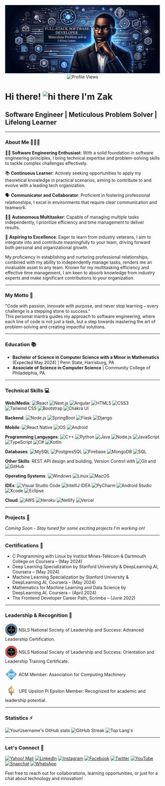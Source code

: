 <div align="center">
    <img src="images/banner.png" alt="Banner image"/> </br> 
    <img src="https://komarev.com/ghpvc/?username=levisstrauss&style=flat-square&color=blue" alt="Profile Views"/>
</div>

# Hi there! <img src="https://media.giphy.com/media/hvRJCLFzcasrR4ia7z/giphy.gif" width="30px" alt="hi there"/> I'm Zak
## Software Engineer | Meticulous Problem Solver | Lifelong Learner

---

### About Me 🙋🏽‍♂️ 

👨‍💻 **Software Engineering Enthusiast**: With a solid foundation in software engineering principles, I bring technical expertise and problem-solving skills to tackle complex challenges effectively.

📚 **Continuous Learner**: Actively seeking opportunities to apply my theoretical knowledge in practical scenarios, aiming to contribute to and evolve with a leading tech organization.

🗣 **Communicator and Collaborator**: Proficient in fostering professional relationships, I excel in environments that require clear communication and teamwork.

🤹‍♂️ **Autonomous Multitasker**: Capable of managing multiple tasks independently, I prioritize efficiency and time management to deliver results.

🌟 **Aspiring to Excellence**: Eager to learn from industry veterans, I aim to integrate into and contribute meaningfully to your team, driving forward both personal and organizational growth.

My proficiency in establishing and nurturing professional relationships, combined with my ability to independently manage tasks, renders me an invaluable asset to any team. Known for my multitasking efficiency and effective time management, I am keen to absorb knowledge from industry experts and make significant contributions to your organization.

---

### My Motto 🌟
"Code with passion, innovate with purpose, and never stop learning – every challenge is a stepping stone to success."
<br>This personal mantra guides my approach to software engineering, where each line of code is not just a task, but a step towards mastering the art of problem-solving and creating impactful solutions.

---

### Education 📚 
- **Bachelor of Science in Computer Science with a Minor in Mathematics** (Expected May 2024) | Penn State, Harrisburg, PA
- **Associate of Science in Computer Science** | Community College of Philadelphia, PA

---

### Technical Skills 💻 

**Web/Media**:
![React](https://img.shields.io/badge/-React-black?style=flat-square&logo=react) ![Next.js](https://img.shields.io/badge/-Next.js-black?style=flat-square&logo=next.js) ![Angular](https://img.shields.io/badge/-Angular-black?style=flat-square&logo=angular) ![HTML5](https://img.shields.io/badge/-HTML5-black?style=flat-square&logo=html5) ![CSS3](https://img.shields.io/badge/-CSS3-black?style=flat-square&logo=css3) ![Tailwind CSS](https://img.shields.io/badge/-Tailwind_CSS-black?style=flat-square&logo=tailwind-css) ![Bootstrap](https://img.shields.io/badge/-Bootstrap-black?style=flat-square&logo=bootstrap) ![Chakra UI](https://img.shields.io/badge/-Chakra_UI-black?style=flat-square&logo=chakra-ui)

**Backend**:
![Node.js](https://img.shields.io/badge/-Node.js-black?style=flat-square&logo=node.js) ![SpringBoot](https://img.shields.io/badge/-SpringBoot-black?style=flat-square&logo=spring) ![Flask](https://img.shields.io/badge/-Flask-black?style=flat-square&logo=flask) ![Django](https://img.shields.io/badge/-Django-black?style=flat-square&logo=django)

**Mobile**:
![React Native](https://img.shields.io/badge/-React_Native-black?style=flat-square&logo=react) ![iOS](https://img.shields.io/badge/-iOS-black?style=flat-square&logo=ios) ![Android](https://img.shields.io/badge/-Android-black?style=flat-square&logo=android)

**Programming Languages**:
![C++](https://img.shields.io/badge/-C++-black?style=flat-square&logo=c%2B%2B) ![Python](https://img.shields.io/badge/-Python-black?style=flat-square&logo=python) ![Java](https://img.shields.io/badge/-Java-black?style=flat-square&logo=java) ![Node.js](https://img.shields.io/badge/-Node.js-black?style=flat-square&logo=node.js) ![JavaScript](https://img.shields.io/badge/-JavaScript-black?style=flat-square&logo=javascript) ![TypeScript](https://img.shields.io/badge/-TypeScript-black?style=flat-square&logo=typescript) ![C#](https://img.shields.io/badge/-C%23-black?style=flat-square&logo=c-sharp) ![Kotlin](https://img.shields.io/badge/-Kotlin-black?style=flat-square&logo=kotlin)

**Databases**:
![MySQL](https://img.shields.io/badge/-MySQL-black?style=flat-square&logo=mysql) ![PostgresSQL](https://img.shields.io/badge/-PostgresSQL-black?style=flat-square&logo=postgresql) ![Firebase](https://img.shields.io/badge/-Firebase-black?style=flat-square&logo=firebase) ![MongoDB](https://img.shields.io/badge/-MongoDB-black?style=flat-square&logo=mongodb) ![SQL](https://img.shields.io/badge/-SQL-black?style=flat-square&logo=sql)

**Other Skills**:
REST API design and building, Version Control with ![Git](https://img.shields.io/badge/-Git-black?style=flat-square&logo=git) and ![GitHub](https://img.shields.io/badge/-GitHub-black?style=flat-square&logo=github)

**Operating Systems**:
![Windows](https://img.shields.io/badge/-Windows-black?style=flat-square&logo=windows) ![Linux](https://img.shields.io/badge/-Linux-black?style=flat-square&logo=linux) ![MacOS](https://img.shields.io/badge/-MacOS-black?style=flat-square&logo=macos)

**IDEs**:
![Visual Studio Code](https://img.shields.io/badge/-Visual_Studio_Code-black?style=flat-square&logo=visual-studio-code) ![IntelliJ IDEA](https://img.shields.io/badge/-IntelliJ_IDEA-black?style=flat-square&logo=intellij-idea) ![PyCharm](https://img.shields.io/badge/-PyCharm-black?style=flat-square&logo=pycharm) ![Android Studio](https://img.shields.io/badge/-Android_Studio-black?style=flat-square&logo=android-studio) ![Xcode](https://img.shields.io/badge/-Xcode-black?style=flat-square&logo=xcode) ![Eclipse](https://img.shields.io/badge/-Eclipse-black?style=flat-square&logo=eclipse)

**Cloud**:
![AWS](https://img.shields.io/badge/-AWS-black?style=flat-square&logo=amazon-aws) ![Heroku](https://img.shields.io/badge/-Heroku-black?style=flat-square&logo=heroku) ![Netlify](https://img.shields.io/badge/-Netlify-black?style=flat-square&logo=netlify) ![Vercel](https://img.shields.io/badge/-Vercel-black?style=flat-square&logo=vercel)

---

### Projects 🚀 

_Coming Soon - Stay tuned for some exciting projects I'm working on!_

---

### Certifications 🏅 
- C Programming with Linux by Institut Mines-Télécom & Dartmouth College on Coursera – (May 2024)
- Deep Learning Specialization by Stanford University & DeepLearning.AI, Coursera – (May 2024)
- Machine Learning Specialization by Stanford University & DeepLearning.AI, Coursera – (May 2024)
- Mathematics for Machine Learning and Data Science by DeepLearning.AI, Coursera – (April 2024)
- The Frontend Developer Career Path, Scrimba – (June 2022)

---

### Leadership & Recognition 🌟 

<p>
  <a href="https://app.nsls.org/web/public/social/share/badge/LSx1HasfHXVoDAgAQQN3bN" target="_blank"><img src="images/b2.png" width="40" height="40" alt="NSLS Advanced Leadership Certification" style="vertical-align: middle;" /></a>
  <span style="vertical-align: middle;"> NSLS National Society of Leadership and Success: Advanced Leadership Certification.</span>
</p>
<p>
  <a href="https://app.nsls.org/web/public/social/share/badge/Shk8vg89H8P8kYf2bmZfZK" target="_blank"><img src="images/b1.png" width="40" height="40" alt="NSLS Leadership Training Certificate" style="vertical-align: middle;" /></a>
  <span style="vertical-align: middle;"> NSLS National Society of Leadership and Success: Orientation and Leadership Training Certificate.</span>
</p>
<p>
  <a href="#" target="_blank"><img src="images/acm.png" width="40" height="40" alt="ACM Member" style="vertical-align: middle;" /></a>
  <span style="vertical-align: middle;"> ACM Member: Association for Computing Machinery</span>
</p>
<p>
  <a href="#" target="_blank"><img src="images/upe.png" width="40" height="40" alt="UPE Member" style="vertical-align: middle;" /></a>
  <span style="vertical-align: middle;"> UPE Upsilon Pi Epsilon Member: Recognized for academic and leadership potential.</span>
</p>

---

### Statistics ⚡️ 

![YourUsername's GitHub stats](https://github-readme-stats.vercel.app/api?username=levisstrauss&show_icons=true&theme=tokyonight)
![GitHub Streak](https://github-readme-streak-stats.herokuapp.com/?user=levisstrauss&theme=tokyonight) 
![Top Lang's](https://github-readme-stats.vercel.app/api/top-langs/?username=levisstrauss&layout=compact&theme=tokyonight)

---

### Let's Connect 🤝 

<div>
    <a href="mailto:levisstrauss11@yahoo.com" target="_blank"><img src="https://img.shields.io/badge/Yahoo!%20Mail-%234B0094.svg?&style=flat-square&logo=yahoo!-mail&logoColor=white" alt="Yahoo! Mail"></a>
    <a href="https://www.linkedin.com/in/codemon" target="_blank"><img src="https://img.shields.io/badge/LinkedIn-%230077B5.svg?&style=flat-square&logo=linkedin&logoColor=white" alt="LinkedIn"></a>
    <a href="https://www.instagram.com/" target="_blank"><img src="https://img.shields.io/badge/Instagram-%23E4405F.svg?&style=flat-square&logo=instagram&logoColor=white" alt="Instagram"></a>
    <a href="https://www.facebook.com/profile.php?id=61551357149107" target="_blank"><img src="https://img.shields.io/badge/Facebook-%231877F2.svg?&style=flat-square&logo=facebook&logoColor=white" alt="Facebook"></a>
    <a href="https://twitter.com/codemon91" target="_blank"><img src="https://img.shields.io/badge/Twitter-%231DA1F2.svg?&style=flat-square&logo=twitter&logoColor=white" alt="Twitter"></a>
    <a href="https://www.youtube.com/@codemon577" target="_blank"><img src="https://img.shields.io/badge/YouTube-%23FF0000.svg?&style=flat-square&logo=youtube&logoColor=white" alt="YouTube"></a>
    <a href="https://www.snapchat.com/" target="_blank"><img src="https://img.shields.io/badge/Snapchat-%23FFFC00.svg?&style=flat-square&logo=snapchat&logoColor=white" alt="Snapchat"></a>
    <a href="https://www.whatsapp.com/" target="_blank"><img src="https://img.shields.io/badge/WhatsApp-%2325D366.svg?&style=flat-square&logo=whatsapp&logoColor=white" alt="WhatsApp"></a>
</div>

Feel free to reach out for collaborations, learning opportunities, or just for a chat about technology and innovation!
